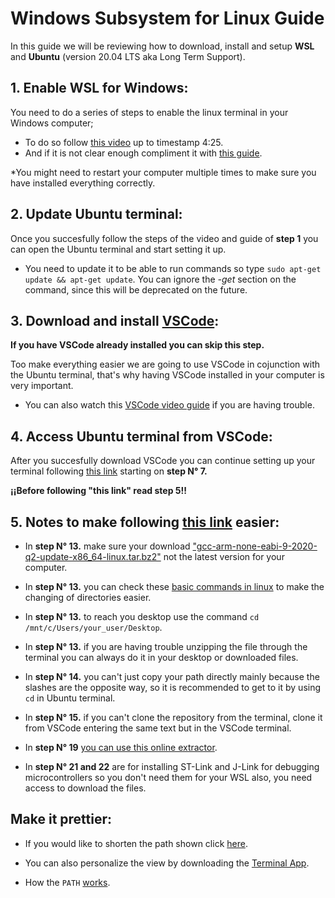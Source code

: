 # Windows Subsystem for Linux Guide

In this guide we will be reviewing how to download, install and setup
**WSL** and **Ubuntu** (version 20.04 LTS aka Long Term Support).

## 1. Enable WSL for Windows:

You need to do a series of steps to enable the linux terminal in your Windows computer;

- To do so follow [this video](https://www.youtube.com/watch?v=n-J9438Mv-s) up to timestamp 4:25.
- And if it is not clear enough compliment it with [this guide](https://www.windowscentral.com/install-windows-subsystem-linux-windows-10).

*You might need to restart your computer multiple times to make sure you
have installed everything correctly.

## 2. Update Ubuntu terminal: 

Once you succesfully follow the steps of the video and guide of **step 1**
you can open the Ubuntu terminal and start setting it up.

- You need to update it to be able to run commands so type
`sudo apt-get update && apt-get update`. You can ignore the *-get* section on the command, since this will be deprecated on the future. 

## 3. Download and install [VSCode](https://code.visualstudio.com/download):

**If you have VSCode already installed you can skip this step.**

Too make everything easier we are going to use VSCode in cojunction with
the Ubuntu terminal, that's why having VSCode installed in your computer
is very important.
- You can also watch this [VSCode video guide](https://code.visualstudio.com/learn/get-started/basics) if you are having trouble.

## 4. Access Ubuntu terminal from VSCode:

After you succesfully download VSCode you can continue setting up your 
terminal following [this link](https://gitlab.com/aruw/controls/taproot/-/wikis/Windows-WSL-Setup)
starting on **step N° 7.**

**¡¡Before following "this link" read step 5!!**

## 5. Notes to make following [this link](https://gitlab.com/aruw/controls/taproot/-/wikis/Windows-WSL-Setup) easier:

- In **step N° 13.** make sure your download ["gcc-arm-none-eabi-9-2020-q2-update-x86_64-linux.tar.bz2"](https://developer.arm.com/-/media/Files/downloads/gnu-rm/10-2020q2/gcc-arm-none-eabi-10-2020-q2-preview-x86_64-linux.tar.bz2?revision=d78e0fa5-cb1e-47d6-84ce-88f3139deee9&hash=9FA7B58CA538BE61178E11BC0C294667F0AC3A66) not the latest version for your computer.

- In **step N° 13.** you can check these [basic commands in linux](https://www.hostinger.com/tutorials/linux-commands) to make the changing of directories easier.

- In **step N° 13.** to reach you desktop use the command `cd /mnt/c/Users/your_user/Desktop`.

- In **step N° 13.** if you are having trouble unzipping the file through the terminal you can always do it in your desktop or downloaded files.

- In **step N° 14.** you can't just copy your path directly mainly because the slashes are the opposite way, so it is recommended to get to it by using `cd` in Ubuntu terminal.

- In **step N° 15.** if you can't clone the repository from the terminal, clone it from VSCode entering the same text but in the
VSCode terminal.

- In **step N° 19** [you can use this online extractor](https://extract.me/es/).

- In **step N° 21 and 22** are for installing ST-Link and J-Link for debugging microcontrollers so you don't need them for your WSL also, you need access to download the files.

## Make it prettier: 
- If you would like to shorten the path shown click [here](https://unix.stackexchange.com/questions/381113/how-do-i-shorten-the-current-directory-path-shown-on-terminal).

- You can also personalize the view by downloading the [Terminal App](https://www.microsoft.com/en-us/p/windows-terminal/9n0dx20hk701?SilentAuth=1&wa=wsignin1.0&activetab=pivot:overviewtab).
- How the `PATH` [works](https://unix.stackexchange.com/questions/26047/how-to-correctly-add-a-path-to-path).